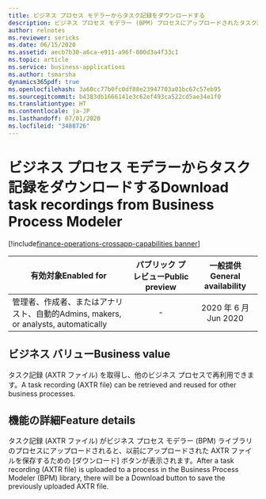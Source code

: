 ```yaml
---
title: ビジネス プロセス モデラーからタスク記録をダウンロードする
description: ビジネス プロセス モデラー (BPM) プロセスにアップロードされたタスク記録 (AXTR ファイル) をダウンロードできます。
author: relnotes
ms.reviewer: sericks
ms.date: 06/15/2020
ms.assetid: aecb7b30-a6ca-e911-a96f-000d3a4f33c1
ms.topic: article
ms.service: business-applications
ms.author: tsmarsha
dynamics365pdf: true
ms.openlocfilehash: 3a60cc77b0fc0df88e23947703a01bc67c57eb95
ms.sourcegitcommit: b4383db1666141e3c62ef493ca522cd5ae34e1f0
ms.translationtype: HT
ms.contentlocale: ja-JP
ms.lasthandoff: 07/01/2020
ms.locfileid: "3488726"
---
```

# <a name="download-task-recordings-from-business-process-modeler"></a><span data-ttu-id="40cd1-103">ビジネス プロセス モデラーからタスク記録をダウンロードする</span><span class="sxs-lookup"><span data-stu-id="40cd1-103">Download task recordings from Business Process Modeler</span></span>
[!include[finance-operations-crossapp-capabilities banner](../includes/finance-operations-crossapp-capabilities.md)]

| <span data-ttu-id="40cd1-104">有効対象</span><span class="sxs-lookup"><span data-stu-id="40cd1-104">Enabled for</span></span>    |  <span data-ttu-id="40cd1-105">パブリック プレビュー</span><span class="sxs-lookup"><span data-stu-id="40cd1-105">Public preview</span></span> | <span data-ttu-id="40cd1-106">一般提供</span><span class="sxs-lookup"><span data-stu-id="40cd1-106">General availability</span></span> | 
| ---------- | :----------: |:----------: |
|<span data-ttu-id="40cd1-107">管理者、作成者、またはアナリスト、自動的</span><span class="sxs-lookup"><span data-stu-id="40cd1-107">Admins, makers, or analysts, automatically</span></span>|-| <span data-ttu-id="40cd1-108">2020 年 6 月</span><span class="sxs-lookup"><span data-stu-id="40cd1-108">Jun 2020</span></span>|


## <a name="business-value"></a><span data-ttu-id="40cd1-109">ビジネス バリュー</span><span class="sxs-lookup"><span data-stu-id="40cd1-109">Business value</span></span>
<!-- bv start -->
<span data-ttu-id="40cd1-110">タスク記録 (AXTR ファイル) を取得し、他のビジネス プロセスで再利用できます。</span><span class="sxs-lookup"><span data-stu-id="40cd1-110">A task recording (AXTR file) can be retrieved and reused for other business processes.</span></span> 
<!-- bv end -->



## <a name="feature-details"></a><span data-ttu-id="40cd1-111">機能の詳細</span><span class="sxs-lookup"><span data-stu-id="40cd1-111">Feature details</span></span>
<!--feature detail start -->
<span data-ttu-id="40cd1-112">タスク記録 (AXTR ファイル) がビジネス プロセス モデラー (BPM) ライブラリのプロセスにアップロードされると、以前にアップロードされた AXTR ファイルを保存するための [ダウンロード] ボタンが表示されます。</span><span class="sxs-lookup"><span data-stu-id="40cd1-112">After a task recording (AXTR file) is uploaded to a process in the Business Process Modeler (BPM) library, there will be a Download button to save the previously uploaded AXTR file.</span></span> 



<!--feature detail end -->









